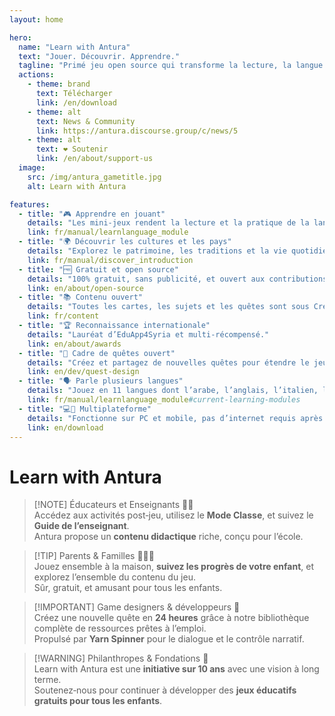 ```yaml
---
layout: home

hero:
  name: "Learn with Antura"
  text: "Jouer. Découvrir. Apprendre."
  tagline: "Primé jeu open source qui transforme la lecture, la langue et la culture en une aventure amusante."
  actions:
    - theme: brand
      text: Télécharger
      link: /en/download
    - theme: alt
      text: News & Community
      link: https://antura.discourse.group/c/news/5
    - theme: alt
      text: ❤️ Soutenir
      link: /en/about/support-us
  image:
    src: /img/antura_gametitle.jpg
    alt: Learn with Antura

features:
  - title: "🎮 Apprendre en jouant"
    details: "Les mini-jeux rendent la lecture et la pratique de la langue amusantes."
    link: fr/manual/learnlanguage_module
  - title: "🌍 Découvrir les cultures et les pays"
    details: "Explorez le patrimoine, les traditions et la vie quotidienne à travers des quêtes."
    link: fr/manual/discover_introduction
  - title: "🆓 Gratuit et open source"
    details: "100% gratuit, sans publicité, et ouvert aux contributions de la communauté."
    link: en/about/open-source
  - title: "📚 Contenu ouvert"
    details: "Toutes les cartes, les sujets et les quêtes sont sous Creative Commons et publiés ici."
    link: fr/content
  - title: "🏆 Reconnaissance internationale"
    details: "Lauréat d’EduApp4Syria et multi-récompensé."
    link: en/about/awards
  - title: "🧩 Cadre de quêtes ouvert"
    details: "Créez et partagez de nouvelles quêtes pour étendre le jeu."
    link: en/dev/quest-design
  - title: "🗣️ Parle plusieurs langues"
    details: "Jouez en 11 langues dont l’arabe, l’anglais, l’italien, le polonais, et plus encore."
    link: fr/manual/learnlanguage_module#current-learning-modules
  - title: "💻📱 Multiplateforme"
    details: "Fonctionne sur PC et mobile, pas d’internet requis après l’installation."
    link: en/download
---
```


# Learn with Antura

<YouTubeVideo id="HDM7a1i_kIw" title="Bande-annonce d’Antura" />

> [!NOTE] Éducateurs et Enseignants 👩‍🏫  
> Accédez aux activités post‑jeu, utilisez le **Mode Classe**, et suivez le **Guide de l’enseignant**.  
> Antura propose un **contenu didactique** riche, conçu pour l’école.

> [!TIP] Parents & Familles 👨‍👩‍👧  
> Jouez ensemble à la maison, **suivez les progrès de votre enfant**, et explorez l’ensemble du contenu du jeu.  
> Sûr, gratuit, et amusant pour tous les enfants.

> [!IMPORTANT] Game designers & développeurs 🎨  
> Créez une nouvelle quête en **24 heures** grâce à notre bibliothèque complète de ressources prêtes à l’emploi.  
> Propulsé par **Yarn Spinner** pour le dialogue et le contrôle narratif.

> [!WARNING] Philanthropes & Fondations 🤝  
> Learn with Antura est une **initiative sur 10 ans** avec une vision à long terme.  
> Soutenez‑nous pour continuer à développer des **jeux éducatifs gratuits pour tous les enfants**.

